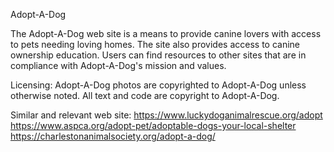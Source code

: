 Adopt-A-Dog

The Adopt-A-Dog web site is a means to provide canine lovers with access to pets needing loving homes. The site also provides access to canine ownership education. Users can find resources to other sites that are in compliance with Adopt-A-Dog's mission and values.

Licensing:
Adopt-A-Dog photos are copyrighted to Adopt-A-Dog unless otherwise noted. All text and code are copyright to Adopt-A-Dog. 

Similar and relevant web site:
https://www.luckydoganimalrescue.org/adopt
https://www.aspca.org/adopt-pet/adoptable-dogs-your-local-shelter
https://charlestonanimalsociety.org/adopt-a-dog/
